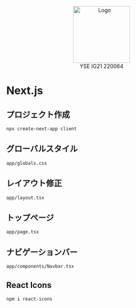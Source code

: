<p align="center"><a href="https://github.com/YSE220064/Next_Tweet_Client.git" target="_blank"><img src="https://i.imgur.com/FA2GTaG.jpg" width="150" alt="Logo"></a><br>
YSE
IG21
220064
</p>


# Next.js
## プロジェクト作成

```
npx create-next-app client
```

## グローバルスタイル
```
app/globals.css
```

## レイアウト修正
```
app/layout.tsx
```

## トップページ
```
app/page.tsx
```
## ナビゲーションバー
```
app/components/Navbar.tsx
```



## React Icons
```
npm i react-icons
```